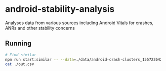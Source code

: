 # android-stability-analysis
Analyses data from various sources including Android Vitals for crashes, ANRs and other stability concerns


## Running
```bash
# Find similar
npm run start:similar -- --data=./data/android-crash-clusters_1557226424411.json --traceLines=./data/sampleTraceLines.txt
cat ./out.csv
```
